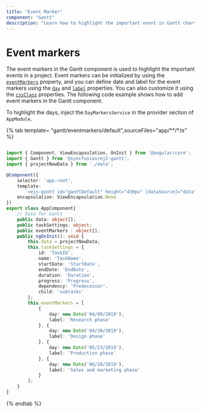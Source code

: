 ```yaml
---
title: "Event Marker"
component: "Gantt"
description: "Learn how to highlight the important event in Gantt chart part in the Essential JS 2 Gantt component."
---
```


# Event markers

The event markers in the Gantt component is used to highlight the important events in a project. Event markers can be initialized by using the [`eventMarkers`](../api/gantt/#eventmarkers) property, and you can define date and label for the event markers using the [`day`](../api/gantt/eventMarker/#day) and [`label`](../api/gantt/eventMarker/#label) properties. You can also customize it using the [`cssClass`](../api/gantt/eventMarker/#cssclass) properties. The following code example shows how to add event markers in the Gantt component.

To highlight the days, inject the `DayMarkersService` in the provider section of `AppModule`.

{% tab template= "gantt/eventmarkers/default",sourceFiles="app/**/*.ts" %}

```typescript

import { Component, ViewEncapsulation, OnInit } from '@angular/core';
import { Gantt } from '@syncfusion/ej2-gantt';
import { projectNewData } from './data';

@Component({
    selector: 'app-root',
    template:
       `<ejs-gantt id="ganttDefault" height="430px" [dataSource]="data" [taskFields]="taskSettings" [eventMarkers]="eventMarkers"></ejs-gantt>`,
    encapsulation: ViewEncapsulation.None
})
export class AppComponent{
    // Data for Gantt
    public data: object[];
    public taskSettings: object;
    public eventMarkers : object[];
    public ngOnInit(): void {
        this.data = projectNewData;
        this.taskSettings = {
            id: 'TaskID',
            name: 'TaskName',
            startDate: 'StartDate',
            endDate: 'EndDate',
            duration: 'Duration',
            progress: 'Progress',
            dependency: 'Predecessor',
            child: 'subtasks'
        };
        this.eventMarkers = [
            {
                day: new Date('04/09/2019'),
                label: 'Research phase'
            }, {
                day: new Date('04/30/2019'),
                label: 'Design phase'
            }, {
                day: new Date('05/23/2019'),
                label: 'Production phase'
            }, {
                day: new Date('06/20/2019'),
                label: 'Sales and marketing phase'
            }
        ];
    }
}

```

{% endtab %}